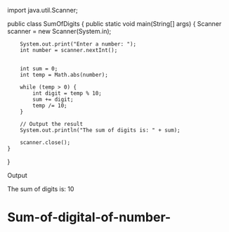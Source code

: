 import java.util.Scanner;

public class SumOfDigits {
    public static void main(String[] args) {
        Scanner scanner = new Scanner(System.in);

       
        System.out.print("Enter a number: ");
        int number = scanner.nextInt();

        
        int sum = 0;
        int temp = Math.abs(number); 

        while (temp > 0) {
            int digit = temp % 10;  
            sum += digit;          
            temp /= 10;            
        }

        // Output the result
        System.out.println("The sum of digits is: " + sum);

        scanner.close();
    }
}

Output 

The sum of digits is: 10
# Sum-of-digital-of-number-
